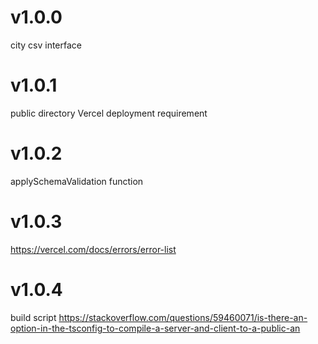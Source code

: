 # v1.0.0
city csv interface

# v1.0.1
public directory Vercel deployment requirement

# v1.0.2
applySchemaValidation function

# v1.0.3
https://vercel.com/docs/errors/error-list

# v1.0.4
build script
https://stackoverflow.com/questions/59460071/is-there-an-option-in-the-tsconfig-to-compile-a-server-and-client-to-a-public-an

